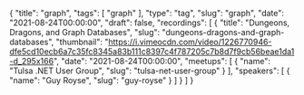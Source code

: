 {
  "title": "graph",
  "tags": [
    "graph"
  ],
  "type": "tag",
  "slug": "graph",
  "date": "2021-08-24T00:00:00",
  "draft": false,
  "recordings": [
    {
      "title": "Dungeons, Dragons, and Graph Databases",
      "slug": "dungeons-dragons-and-graph-databases",
      "thumbnail": "https://i.vimeocdn.com/video/1226770946-dfe5cd10ecb6a7c35fc8345a83b111c8397c4f787205c7b8d7f9cb56beae1da1-d_295x166",
      "date": "2021-08-24T00:00:00",
      "meetups": [
        {
          "name": "Tulsa .NET User Group",
          "slug": "tulsa-net-user-group"
        }
      ],
      "speakers": [
        {
          "name": "Guy Royse",
          "slug": "guy-royse"
        }
      ]
    }
  ]
}